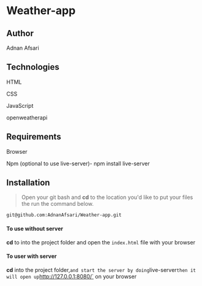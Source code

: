 # Weather-app

## Author

Adnan Afsari

## Technologies
HTML

CSS

JavaScript

openweatherapi

## Requirements

Browser

Npm (optional to use live-server)- npm install live-server

## Installation
> Open your git bash and **cd** to the location you'd like to put your files the run the command below.

`git@github.com:AdnanAfsari/Weather-app.git`

#### To use without server

**cd** to into the project folder and open the `index.html` file with your browser


#### To user with server

**cd** into the project folder,` and start the server by doing `live-server` then it will open up `http://127.0.0.1:8080/` on your browser
